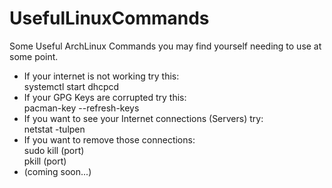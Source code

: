 # UsefulLinuxCommands
Some Useful ArchLinux Commands you may find yourself needing to use at some point.
- If your internet is not working try this:<br/>
    systemctl start dhcpcd
- If your GPG Keys are corrupted try this:<br>
    pacman-key --refresh-keys
- If you want to see your Internet connections (Servers) try:<br/>
    netstat -tulpen
- If you want to remove those connections:<br/>
    sudo kill (port)<br/>
    pkill (port)
- (coming soon...)
